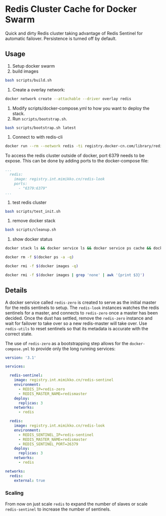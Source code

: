 # Redis Cluster Cache for Docker Swarm

Quick and dirty Redis cluster taking advantage of Redis Sentinel for automatic failover. Persistence is turned off by default.

## Usage

1. Setup docker swarm
1. build images
```bash
bash scripts/build.sh
```
1. Create a overlay network:
```bash
docker network create --attachable --driver overlay redis
```
1. Modify scripts/docker-compose.yml to how you want to deploy the stack.
1. Run `scripts/bootstrap.sh`.
```bash
bash scripts/bootstrap.sh latest
```
1. Connect to with redis-cli
```bash
docker run --rm --network redis -ti registry.docker-cn.com/library/redis:4.0.9-alpine redis-cli -h redis
```
To access the redis cluster outside of docker, port 6379 needs to be expose. This can be done by adding ports to the docker-compose file:
```yaml
...
  redis:
    image: registry.int.mimikko.cn/redis-look
    ports:
      - "6379:6379"
...
```
1. test redis cluster
```bash
bash scripts/test_init.sh
```
1. remove docker stack
```bash
bash scripts/cleanup.sh
```
1. show docker status
```bash
docker stack ls && docker service ls && docker service ps cache && docker ps -a

docker rm -f $(docker ps -a -q)

docker rmi -f $(docker images -q)

docker rmi -f $(docker images | grep 'none' | awk '{print $3}')
```
## Details

A docker service called `redis-zero` is created to serve as the initial master for the redis sentinels to setup. The `redis-look` instances watches the redis sentinels for a master, and connects to `redis-zero` once a master has been decided. Once the dust has settled, remove the `redis-zero` instance and wait for failover to take over so a new redis-master will take over. Use `redis-utils` to reset sentinels so that its metadata is accurate with the correct state.

The use of `redis-zero` as a bootstrapping step allows for the `docker-compose.yml` to provide only the long running services:

```yaml
version: '3.1'

services:

  redis-sentinel:
    image: registry.int.mimikko.cn/redis-sentinel
    environment:
      - REDIS_IP=redis-zero
      - REDIS_MASTER_NAME=redismaster
    deploy:
      replicas: 3
    networks:
      - redis

  redis:
    image: registry.int.mimikko.cn/redis-look
    environment:
      - REDIS_SENTINEL_IP=redis-sentinel
      - REDIS_MASTER_NAME=redismaster
      - REDIS_SENTINEL_PORT=26379
    deploy:
      replicas: 3
    networks:
      - redis

networks:
  redis:
    external: true

```

### Scaling

From now on just scale `redis` to expand the number of slaves or scale `redis-sentinel` to increase the number of sentinels.
